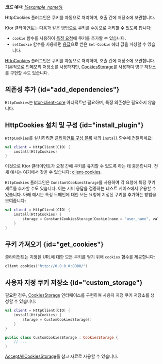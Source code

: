 [//]: # (title: 쿠키)

<primary-label ref="client-plugin"/>

<tldr>
<var name="example_name" value="client-cookies"/>
<p>
    <b>코드 예시</b>:
    <a href="https://github.com/ktorio/ktor-documentation/tree/%ktor_version%/codeSnippets/snippets/%example_name%">
        %example_name%
    </a>
</p>
</tldr>

<link-summary>
HttpCookies 플러그인은 쿠키를 자동으로 처리하며, 호출 간에 저장소에 보관합니다.
</link-summary>

Ktor 클라이언트는 다음과 같은 방법으로 쿠키를 수동으로 처리할 수 있도록 합니다:
* `cookie` 함수를 사용하여 [특정 요청](client-requests.md#cookies)에 쿠키를 추가할 수 있습니다.
* `setCookie` 함수를 사용하면 [응답](client-responses.md#headers)으로 받은 `Set-Cookie` 헤더 값을 파싱할 수 있습니다.

[HttpCookies](https://api.ktor.io/ktor-client/ktor-client-core/io.ktor.client.plugins.cookies/-http-cookies/index.html) 플러그인은 쿠키를 자동으로 처리하며, 호출 간에 저장소에 보관합니다.
기본적으로 인메모리 저장소를 사용하지만, [CookiesStorage](#custom_storage)를 사용하여 영구 저장소를 구현할 수도 있습니다.

## 의존성 추가 {id="add_dependencies"}
`HttpCookies`는 [ktor-client-core](client-dependencies.md) 아티팩트만 필요하며, 특정 의존성은 필요하지 않습니다.

## HttpCookies 설치 및 구성 {id="install_plugin"}

`HttpCookies`를 설치하려면 [클라이언트 구성 블록](client-create-and-configure.md#configure-client) 내의 `install` 함수에 전달하세요:
```kotlin
val client = HttpClient(CIO) {
    install(HttpCookies)
}
```

이것으로 Ktor 클라이언트가 요청 간에 쿠키를 유지할 수 있도록 하는 데 충분합니다. 전체 예시는 여기에서 찾을 수 있습니다: [client-cookies](https://github.com/ktorio/ktor-documentation/tree/%ktor_version%/codeSnippets/snippets/client-cookies).

`HttpCookies` 플러그인은 `ConstantCookiesStorage`를 사용하여 각 요청에 특정 쿠키 세트를 추가할 수도 있습니다. 이는 서버 응답을 검증하는 테스트 케이스에서 유용할 수 있습니다. 아래 예시는 특정 도메인에 대한 모든 요청에 지정된 쿠키를 추가하는 방법을 보여줍니다:

```kotlin
val client = HttpClient(CIO) {
    install(HttpCookies) {
        storage = ConstantCookiesStorage(Cookie(name = "user_name", value = "jetbrains", domain = "0.0.0.0"))
    }
}
```

## 쿠키 가져오기 {id="get_cookies"}

클라이언트는 지정된 URL에 대한 모든 쿠키를 얻기 위해 `cookies` 함수를 제공합니다:

```kotlin
client.cookies("http://0.0.0.0:8080/")
```

## 사용자 지정 쿠키 저장소 {id="custom_storage"}

필요한 경우, [CookiesStorage](https://api.ktor.io/ktor-client/ktor-client-core/io.ktor.client.plugins.cookies/-cookies-storage/index.html) 인터페이스를 구현하여 사용자 지정 쿠키 저장소를 생성할 수 있습니다:

```kotlin
val client = HttpClient(CIO) {
    install(HttpCookies) {
        storage = CustomCookiesStorage()
    }
}

public class CustomCookiesStorage : CookiesStorage {
    // ...
}
```

[AcceptAllCookiesStorage](https://github.com/ktorio/ktor/blob/main/ktor-client/ktor-client-core/common/src/io/ktor/client/plugins/cookies/AcceptAllCookiesStorage.kt)를 참고 자료로 사용할 수 있습니다.